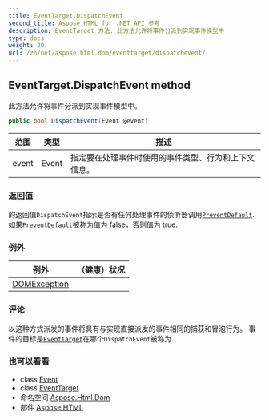 ```yaml
---
title: EventTarget.DispatchEvent
second_title: Aspose.HTML for .NET API 参考
description: EventTarget 方法. 此方法允许将事件分派到实现事件模型中
type: docs
weight: 20
url: /zh/net/aspose.html.dom/eventtarget/dispatchevent/
---
```

## EventTarget.DispatchEvent method

此方法允许将事件分派到实现事件模型中。

```csharp
public bool DispatchEvent(Event @event)
```

| 范围 | 类型 | 描述 |
| --- | --- | --- |
| event | Event | 指定要在处理事件时使用的事件类型、行为和上下文信息。 |

### 返回值

的返回值`DispatchEvent`指示是否有任何处理事件的侦听器调用[`PreventDefault`](../../../aspose.html.dom.events/event/preventdefault/). 如果[`PreventDefault`](../../../aspose.html.dom.events/event/preventdefault/)被称为值为 false，否则值为 true.

### 例外

| 例外 | （健康）状况 |
| --- | --- |
| [DOMException](../../domexception/) |  |

### 评论

以这种方式派发的事件将具有与实现直接派发的事件相同的捕获和冒泡行为。 事件的目标是[`EventTarget`](../)在哪个`DispatchEvent`被称为.

### 也可以看看

* class [Event](../../../aspose.html.dom.events/event/)
* class [EventTarget](../)
* 命名空间 [Aspose.Html.Dom](../../eventtarget/)
* 部件 [Aspose.HTML](../../../)


